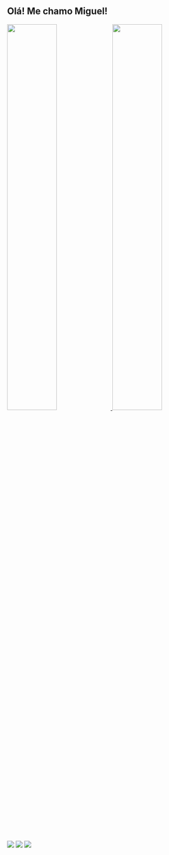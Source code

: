 ## Olá! Me chamo Miguel!
<div>
  <a href="https://github.com/MiguelEstP">
  <img width="48%" src="https://github-readme-stats.vercel.app/api?username=MiguelEstP&show_icons=true&theme=algolia&include_all_commits=true&count_private=true"/>
  <img width="48%" src="https://github-readme-stats.vercel.app/api/top-langs/?username=MiguelEstP&layout=compact&langs_count=16&theme=algolia"/>
</div>

##

<div> 
  <a href="https://www.instagram.com/miguel_estivalet/" target="_blank"><img src="https://img.shields.io/badge/-Instagram-%23E4405F?style=for-the-badge&logo=instagram&logoColor=white" target="_blank"></a> 
  <a href = "mailto:miguel.estivalet.pinto@gmail.com"><img src="https://img.shields.io/badge/-Gmail-%23333?style=for-the-badge&logo=gmail&logoColor=white" target="_blank"></a>
  <a href="https://www.linkedin.com" target="_blank"><img src="https://img.shields.io/badge/-LinkedIn-%230077B5?style=for-the-badge&logo=linkedin&logoColor=white" target="_blank"></a>
    
</div>

